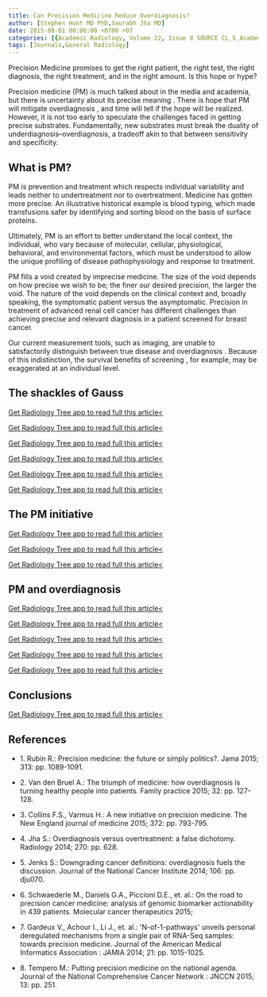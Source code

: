 ```yaml
---
title: Can Precision Medicine Reduce Overdiagnosis?
author: [Stephen Hunt MD PhD,Saurabh Jha MD]
date: 2015-08-01 00:00:00 +0700 +07
categories: [{Academic Radiology, Volume 22, Issue 8 SOURCE CL_S_AcademicRadiologyVolume22Issue8 1}]
tags: [Journals,General Radiology]
---
```

Precision Medicine promises to get the right patient, the right test, the right diagnosis, the right treatment, and in the right amount. Is this hope or hype?

Precision medicine (PM) is much talked about in the media and academia, but there is uncertainty about its precise meaning . There is hope that PM will mitigate overdiagnosis , and time will tell if the hope will be realized. However, it is not too early to speculate the challenges faced in getting precise substrates. Fundamentally, new substrates must break the duality of underdiagnosis–overdiagnosis, a tradeoff akin to that between sensitivity and specificity.

## What is PM?

PM is prevention and treatment which respects individual variability and leads neither to undertreatment nor to overtreatment. Medicine has gotten more precise. An illustrative historical example is blood typing, which made transfusions safer by identifying and sorting blood on the basis of surface proteins.

Ultimately, PM is an effort to better understand the local context, the individual, who vary because of molecular, cellular, physiological, behavioral, and environmental factors, which must be understood to allow the unique profiling of disease pathophysiology and response to treatment.

PM fills a void created by imprecise medicine. The size of the void depends on how precise we wish to be; the finer our desired precision, the larger the void. The nature of the void depends on the clinical context and, broadly speaking, the symptomatic patient versus the asymptomatic. Precision in treatment of advanced renal cell cancer has different challenges than achieving precise and relevant diagnosis in a patient screened for breast cancer.

Our current measurement tools, such as imaging, are unable to satisfactorily distinguish between true disease and overdiagnosis . Because of this indistinction, the survival benefits of screening , for example, may be exaggerated at an individual level.

## The shackles of Gauss

[Get Radiology Tree app to read full this article<](https://clinicalpub.com/app)

[Get Radiology Tree app to read full this article<](https://clinicalpub.com/app)

[Get Radiology Tree app to read full this article<](https://clinicalpub.com/app)

[Get Radiology Tree app to read full this article<](https://clinicalpub.com/app)

[Get Radiology Tree app to read full this article<](https://clinicalpub.com/app)

[Get Radiology Tree app to read full this article<](https://clinicalpub.com/app)

## The PM initiative

[Get Radiology Tree app to read full this article<](https://clinicalpub.com/app)

[Get Radiology Tree app to read full this article<](https://clinicalpub.com/app)

[Get Radiology Tree app to read full this article<](https://clinicalpub.com/app)

## PM and overdiagnosis

[Get Radiology Tree app to read full this article<](https://clinicalpub.com/app)

[Get Radiology Tree app to read full this article<](https://clinicalpub.com/app)

[Get Radiology Tree app to read full this article<](https://clinicalpub.com/app)

[Get Radiology Tree app to read full this article<](https://clinicalpub.com/app)

[Get Radiology Tree app to read full this article<](https://clinicalpub.com/app)

## Conclusions

[Get Radiology Tree app to read full this article<](https://clinicalpub.com/app)

## References

- 1\. Rubin R.: Precision medicine: the future or simply politics?. Jama 2015; 313: pp. 1089-1091.


- 2\. Van den Bruel A.: The triumph of medicine: how overdiagnosis is turning healthy people into patients. Family practice 2015; 32: pp. 127-128.


- 3\. Collins F.S., Varmus H.: A new initiative on precision medicine. The New England journal of medicine 2015; 372: pp. 793-795.


- 4\. Jha S.: Overdiagnosis versus overtreatment: a false dichotomy. Radiology 2014; 270: pp. 628.


- 5\. Jenks S.: Downgrading cancer definitions: overdiagnosis fuels the discussion. Journal of the National Cancer Institute 2014; 106: pp. dju070.


- 6\. Schwaederle M., Daniels G.A., Piccioni D.E., et. al.: On the road to precision cancer medicine: analysis of genomic biomarker actionability in 439 patients. Molecular cancer therapeutics 2015;


- 7\. Gardeux V., Achour I., Li J., et. al.: 'N-of-1-pathways' unveils personal deregulated mechanisms from a single pair of RNA-Seq samples: towards precision medicine. Journal of the American Medical Informatics Association : JAMIA 2014; 21: pp. 1015-1025.


- 8\. Tempero M.: Putting precision medicine on the national agenda. Journal of the National Comprehensive Cancer Network : JNCCN 2015; 13: pp. 251.